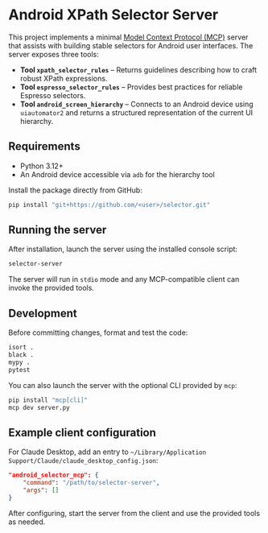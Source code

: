# Android XPath Selector Server

This project implements a minimal [Model Context Protocol (MCP)](https://github.com/modelcontextprotocol) server that assists with building stable selectors for Android user interfaces. The server exposes three tools:

- **Tool `xpath_selector_rules`** – Returns guidelines describing how to craft robust XPath expressions.
- **Tool `espresso_selector_rules`** – Provides best practices for reliable Espresso selectors.
- **Tool `android_screen_hierarchy`** – Connects to an Android device using `uiautomator2` and returns a structured representation of the current UI hierarchy.

## Requirements
- Python 3.12+
- An Android device accessible via `adb` for the hierarchy tool

Install the package directly from GitHub:

```bash
pip install "git+https://github.com/<user>/selector.git"
```

## Running the server

After installation, launch the server using the installed console script:

```bash
selector-server
```

The server will run in `stdio` mode and any MCP-compatible client can invoke the provided tools.

## Development

Before committing changes, format and test the code:

```bash
isort .
black .
mypy .
pytest
```

You can also launch the server with the optional CLI provided by `mcp`:

```bash
pip install "mcp[cli]"
mcp dev server.py
```

## Example client configuration

For Claude Desktop, add an entry to `~/Library/Application Support/Claude/claude_desktop_config.json`:

```json
"android_selector_mcp": {
    "command": "/path/to/selector-server",
    "args": []
}
```

After configuring, start the server from the client and use the provided tools as needed.

